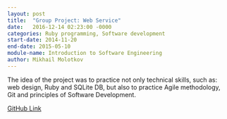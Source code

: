 ```yaml
---
layout: post
title:  "Group Project: Web Service"
date:   2016-12-14 02:23:00 -0000
categories: Ruby programming, Software development
start-date: 2014-11-20
end-date: 2015-05-10
module-name: Introduction to Software Engineering
author: Mikhail Molotkov
---
```

The idea of the project was to practice not only technical skills, such as: web design, Ruby and SQLite DB, but also to practice Agile methodology, Git and principles of Software Development.

[GitHub Link][link-to]

[link-to]: https://github.com/MikhailMS/TwitterProject
